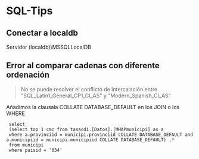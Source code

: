 # SQL-Tips
## Conectar a localdb

Servidor (localdb)\MSSQLLocalDB

## Error al comparar cadenas con diferente ordenación

> No se puede resolver el conflicto de intercalación entre "SQL_Latin1_General_CP1_CI_AS" y "Modern_Spanish_CI_AS" 

Añadimos la clausala COLLATE DATABASE_DEFAULT en los JOIN o los WHERE

``` [SQL]
 select
 (select top 1 cmc from tasacdi.[Datos].[MHAPmunicipi] as a
 where a.provinciid = municipi.provinciid COLLATE DATABASE_DEFAULT and a.municipiid = municipi.municipiid COLLATE DATABASE_DEFAULT) ,*
 from municipi
 where paisid = '034' 


